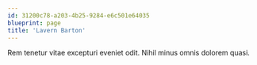 ```yaml
---
id: 31200c78-a203-4b25-9284-e6c501e64035
blueprint: page
title: 'Lavern Barton'
---
```

Rem tenetur vitae excepturi eveniet odit. Nihil minus omnis dolorem quasi.